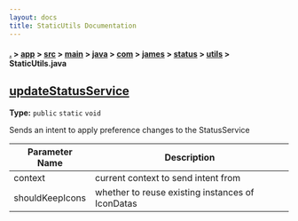 ```yaml
---
layout: docs
title: StaticUtils Documentation
---
```

#### [.](./../../../../../../../../index) > [app](./../../../../../../../index) > [src](./../../../../../../index) > [main](./../../../../../index) > [java](./../../../../index) > [com](./../../../index) > [james](./../../index) > [status](./../index) > [utils](./index) > **StaticUtils.java**

## [updateStatusService](https://github.com/fennifith/Status/blob/master/app/src/main/java/com/james/status/utils/StaticUtils.java#L177)

**Type:** `public` `static` `void`

Sends an intent to apply preference changes to the StatusService 





|Parameter Name|Description|
|-----|-----|
|context|current context to send intent from|
|shouldKeepIcons|whether to reuse existing instances of IconDatas  |








